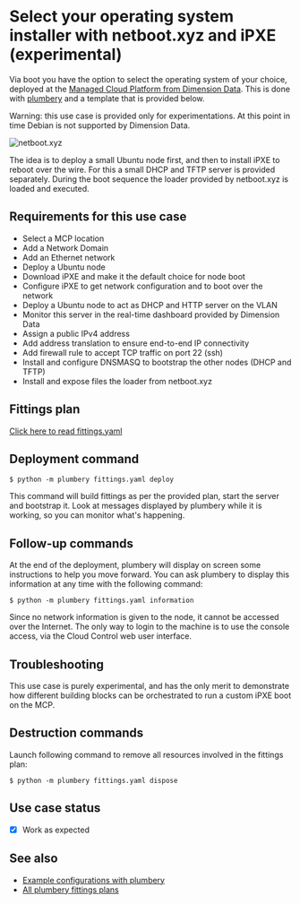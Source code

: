 # Select your operating system installer with netboot.xyz and iPXE (experimental)

Via boot you have the option to select the operating system of your choice, deployed at the [Managed Cloud Platform from Dimension Data](http://cloud.dimensiondata.com/eu/en/).
This is done with [plumbery](https://docs.mcp-services.net/display/PLUM/Plumbery) and a template that is provided below.

Warning: this use case is provided only for experimentations. At this point in
time Debian is not supported by Dimension Data.

![netboot.xyz](netboot.xyz.gif)

The idea is to deploy a small Ubuntu node first, and then to install iPXE to
reboot over the wire. For this a small DHCP and TFTP server is
provided separately. During the boot sequence the loader provided by netboot.xyz is loaded and executed.

## Requirements for this use case

* Select a MCP location
* Add a Network Domain
* Add an Ethernet network
* Deploy a Ubuntu node
* Download iPXE and make it the default choice for node boot
* Configure iPXE to get network configuration and to boot over the network
* Deploy a Ubuntu node to act as DHCP and HTTP server on the VLAN
* Monitor this server in the real-time dashboard provided by Dimension Data
* Assign a public IPv4 address
* Add address translation to ensure end-to-end IP connectivity
* Add firewall rule to accept TCP traffic on port 22 (ssh)
* Install and configure DNSMASQ to bootstrap the other nodes (DHCP and TFTP)
* Install and expose files the loader from netboot.xyz

## Fittings plan

[Click here to read fittings.yaml](fittings.yaml)

## Deployment command

    $ python -m plumbery fittings.yaml deploy

This command will build fittings as per the provided plan, start the server
and bootstrap it. Look at messages displayed by plumbery while it is
working, so you can monitor what's happening.

## Follow-up commands

At the end of the deployment, plumbery will display on screen some instructions
to help you move forward. You can ask plumbery to display this information
at any time with the following command:

    $ python -m plumbery fittings.yaml information

Since no network information is given to the node, it cannot be
accessed over the Internet. The only way to login to the machine is to use the
console access, via the Cloud Control web user interface.

## Troubleshooting

This use case is purely experimental, and has the only merit to demonstrate
how different building blocks can be orchestrated to run a custom iPXE boot on the MCP.

## Destruction commands

Launch following command to remove all resources involved in the fittings plan:

    $ python -m plumbery fittings.yaml dispose

## Use case status

- [X] Work as expected

## See also

- [Example configurations with plumbery](../)
- [All plumbery fittings plans](../../)

